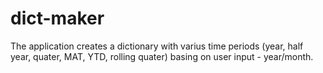 # dict-maker
The application creates a dictionary with varius time periods (year, half year, quater, MAT, YTD, rolling quater) basing on user input - year/month.
